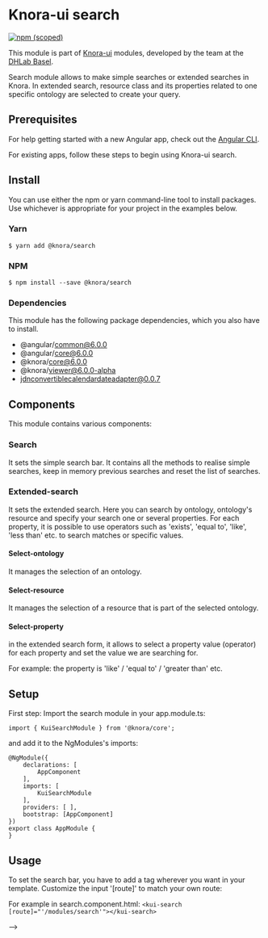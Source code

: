 # Knora-ui search
[![npm (scoped)](https://img.shields.io/npm/v/@knora/search.svg)](https://www.npmjs.com/package/@knora/search)

This module is part of [Knora-ui](https://github.com/dhlab-basel/Knora-ui) modules, developed by the team at the [DHLab Basel](http://dhlab.unibas.ch).

Search module allows to make simple searches or extended searches in Knora. In extended search, resource class and its properties related to one specific ontology are selected to create your query.

## Prerequisites
For help getting started with a new Angular app, check out the [Angular CLI](https://cli.angular.io/).

For existing apps, follow these steps to begin using Knora-ui search.

## Install
You can use either the npm or yarn command-line tool to install packages. Use whichever is appropriate for your project in the examples below.

### Yarn
`$ yarn add @knora/search` 

### NPM
`$ npm install --save @knora/search`

### Dependencies
This module has the following package dependencies, which you also have to install.
 - @angular/common@6.0.0
 - @angular/core@6.0.0
 - @knora/core@6.0.0
 - @knora/viewer@6.0.0-alpha
 - jdnconvertiblecalendardateadapter@0.0.7
 

## Components
This module contains various components:

### Search
It sets the simple search bar. 
It contains all the methods to realise simple searches, keep in memory previous searches and reset the list of searches. 

### Extended-search
It sets the extended search. Here you can search by ontology, ontology's resource and specify your search one or several properties. 
For each property, it is possible to use operators such as 'exists', 'equal to', 'like', 'less than' etc. to search matches or specific values.

#### Select-ontology
It manages the selection of an ontology.

#### Select-resource
It manages the selection of a resource that is part of the selected ontology.

#### Select-property
in the extended search form, it allows to select a property value (operator) for each property and set the value we are searching for.

For example: the property is 'like' / 'equal to' / 'greater than' etc.


## Setup

First step: Import the search module in your app.module.ts:

`import { KuiSearchModule } from '@knora/core';`

and add it to the NgModules's imports:

```
@NgModule({
    declarations: [
        AppComponent
    ],
    imports: [
        KuiSearchModule
    ],
    providers: [ ],
    bootstrap: [AppComponent]
})
export class AppModule {
}
```

## Usage

To set the search bar, you have to add a <kui-search> tag wherever you want in your template.
Customize the input '[route]' to match your own route:

For example in search.component.html:
`<kui-search [route]="'/modules/search'"></kui-search>`



<!--
The search module has the following structure:

# search

## extended-search
    - extended-search
    - select-ontology
    - select-property
        - specify-property-value
    - select-resource-class
-->

-->
